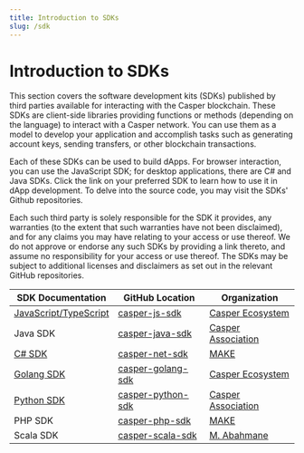 ```yaml
---
title: Introduction to SDKs
slug: /sdk
---
```


# Introduction to SDKs

This section covers the software development kits (SDKs) published by third parties available for interacting with the Casper blockchain. These SDKs are client-side libraries providing functions or methods (depending on the language) to interact with a Casper network. You can use them as a model to develop your application and accomplish tasks such as generating account keys, sending transfers, or other blockchain transactions.

Each of these SDKs can be used to build dApps. For browser interaction, you can use the JavaScript SDK; for desktop applications, there are C# and Java SDKs. Click the link on your preferred SDK to learn how to use it in dApp development. To delve into the source code, you may visit the SDKs' Github repositories.

Each such third party is solely responsible for the SDK it provides, any warranties (to the extent that such warranties have not been disclaimed), and for any claims you may have relating to your access or use thereof. We do not approve or endorse any such SDKs by providing a link thereto, and assume no responsibility for your access or use thereof. The SDKs may be subject to additional licenses and disclaimers as set out in the relevant GitHub repositories.

| SDK Documentation      | GitHub Location      | Organization |
| ---------------------- | -------------------- | ---------- |
|[JavaScript/TypeScript](./script-sdk.md) | [casper-js-sdk](https://github.com/casper-ecosystem/casper-js-sdk/)| [Casper Ecosystem](https://github.com/casper-ecosystem) |
|Java SDK | [casper-java-sdk](https://github.com/casper-network/casper-java-sdk/)| [Casper Association](https://github.com/casper-network)|
|[C# SDK](./csharp-sdk.md)|[casper-net-sdk](https://github.com/make-software/casper-net-sdk)| [MAKE](https://github.com/make-software) |
|[Golang SDK](./go-sdk.md) |[casper-golang-sdk](https://github.com/casper-ecosystem/casper-golang-sdk/)| [Casper Ecosystem](https://github.com/casper-ecosystem) |
|[Python SDK](./python-sdk.md) |[casper-python-sdk](https://github.com/casper-network/casper-python-sdk/)| [Casper Association](https://github.com/casper-network) |
|PHP SDK|[casper-php-sdk](https://github.com/make-software/casper-php-sdk)| [MAKE](https://github.com/make-software) |
| Scala SDK | [casper-scala-sdk](https://github.com/abahmanem/casper-scala-sdk) | [M. Abahmane](https://github.com/abahmanem) |